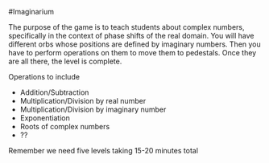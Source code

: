 #Imaginarium


The purpose of the game is to teach students about complex numbers, specifically in the context of phase shifts of the real domain. You will have different orbs whose positions are defined by imaginary numbers. Then you have to perform operations on them to move them to pedestals. Once they are all there, the level is complete.

Operations to include 
 
 - Addition/Subtraction
 - Multiplication/Division by real number
 - Multiplication/Division by imaginary number
 - Exponentiation
 - Roots of complex numbers
 - ??

Remember we need five levels taking 15-20 minutes total
